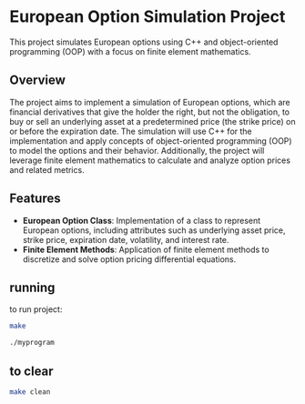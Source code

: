 # European Option Simulation Project

This project simulates European options using C++ and object-oriented programming (OOP) with a focus on finite element mathematics.

## Overview

The project aims to implement a simulation of European options, which are financial derivatives that give the holder the right, but not the obligation, to buy or sell an underlying asset at a predetermined price (the strike price) on or before the expiration date. The simulation will use C++ for the implementation and apply concepts of object-oriented programming (OOP) to model the options and their behavior. Additionally, the project will leverage finite element mathematics to calculate and analyze option prices and related metrics.

## Features

- **European Option Class**: Implementation of a class to represent European options, including attributes such as underlying asset price, strike price, expiration date, volatility, and interest rate.
- **Finite Element Methods**: Application of finite element methods to discretize and solve option pricing differential equations.

## running

to run project:

```bash
make
```

```bash
./myprogram
```

## to clear

```bash
make clean
```

